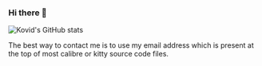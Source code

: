 ### Hi there 👋
![Kovid's GitHub stats](https://github-readme-stats.vercel.app/api?username=kovidgoyal&theme=dracula&show_icons=true)

The best way to contact me is to use my email address which is present at the top of most calibre or kitty source code files.
